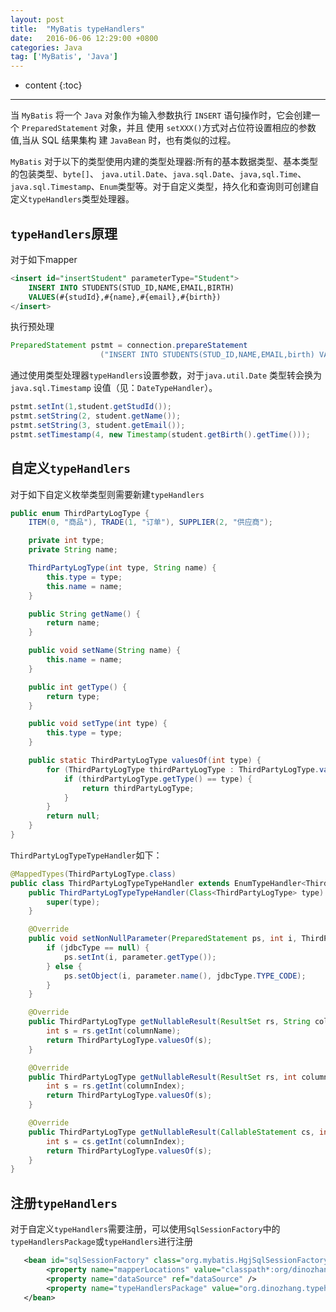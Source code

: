 ```yaml
---
layout: post
title:  "MyBatis typeHandlers"
date:   2016-06-06 12:29:00 +0800
categories: Java
tag: ['MyBatis', 'Java']
---
```

	
* content
{:toc}	

---

当 `MyBatis` 将一个 `Java` 对象作为输入参数执行 `INSERT` 语句操作时，它会创建一个 `PreparedStatement` 对象，并且 使用 `setXXX()`方式对占位符设置相应的参数值,当从 SQL 结果集构 建 `JavaBean` 时，也有类似的过程。

`MyBatis` 对于以下的类型使用内建的类型处理器:所有的基本数据类型、基本类型的包装类型、`byte[]`、 `java.util.Date`、`java.sql.Date`、`java,sql.Time`、`java.sql.Timestamp`、`Enum`类型等。对于自定义类型，持久化和查询则可创建自定义`typeHandlers`类型处理器。


## `typeHandlers`原理
对于如下mapper

```sql
<insert id="insertStudent" parameterType="Student">
    INSERT INTO STUDENTS(STUD_ID,NAME,EMAIL,BIRTH)
    VALUES(#{studId},#{name},#{email},#{birth})
</insert>
```
执行预处理

```java
PreparedStatement pstmt = connection.prepareStatement
                    ("INSERT INTO STUDENTS(STUD_ID,NAME,EMAIL,birth) VALUES(?,?,?,?)")
```

通过使用类型处理器`typeHandlers`设置参数，对于`java.util.Date` 类型转会换为 `java.sql.Timestamp` 设值（见：`DateTypeHandler`）。

```java
pstmt.setInt(1,student.getStudId());
pstmt.setString(2, student.getName());
pstmt.setString(3, student.getEmail());
pstmt.setTimestamp(4, new Timestamp(student.getBirth().getTime()));
```
## 自定义`typeHandlers`
对于如下自定义枚举类型则需要新建`typeHandlers`

```java
public enum ThirdPartyLogType {
	ITEM(0, "商品"), TRADE(1, "订单"), SUPPLIER(2, "供应商");

	private int type;
	private String name;

	ThirdPartyLogType(int type, String name) {
		this.type = type;
		this.name = name;
	}

	public String getName() {
		return name;
	}

	public void setName(String name) {
		this.name = name;
	}

	public int getType() {
		return type;
	}

	public void setType(int type) {
		this.type = type;
	}

	public static ThirdPartyLogType valuesOf(int type) {
		for (ThirdPartyLogType thirdPartyLogType : ThirdPartyLogType.values()) {
			if (thirdPartyLogType.getType() == type) {
				return thirdPartyLogType;
			}
		}
		return null;
	}
}
```

`ThirdPartyLogTypeTypeHandler`如下：

```java
@MappedTypes(ThirdPartyLogType.class)
public class ThirdPartyLogTypeTypeHandler extends EnumTypeHandler<ThirdPartyLogType> {
    public ThirdPartyLogTypeTypeHandler(Class<ThirdPartyLogType> type) {
        super(type);
    }

    @Override
    public void setNonNullParameter(PreparedStatement ps, int i, ThirdPartyLogType parameter, JdbcType jdbcType) throws SQLException {
        if (jdbcType == null) {
            ps.setInt(i, parameter.getType());
        } else {
            ps.setObject(i, parameter.name(), jdbcType.TYPE_CODE);
        }
    }

    @Override
    public ThirdPartyLogType getNullableResult(ResultSet rs, String columnName) throws SQLException {
        int s = rs.getInt(columnName);
        return ThirdPartyLogType.valuesOf(s);
    }

    @Override
    public ThirdPartyLogType getNullableResult(ResultSet rs, int columnIndex) throws SQLException{
        int s = rs.getInt(columnIndex);
        return ThirdPartyLogType.valuesOf(s);
    }

    @Override
    public ThirdPartyLogType getNullableResult(CallableStatement cs, int columnIndex) throws SQLException {
        int s = cs.getInt(columnIndex);
        return ThirdPartyLogType.valuesOf(s);
    }
}   
```
## 注册`typeHandlers`

对于自定义`typeHandlers`需要注册，可以使用`SqlSessionFactory`中的`typeHandlersPackage`或`typeHandlers`进行注册

```xml
   <bean id="sqlSessionFactory" class="org.mybatis.HgjSqlSessionFactoryBean">
        <property name="mapperLocations" value="classpath*:org/dinozhang/**/dao/xml/**/*.xml"></property>
        <property name="dataSource" ref="dataSource" />
        <property name="typeHandlersPackage" value="org.dinozhang.typehandler"/>
   </bean>
```
    
